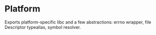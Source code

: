 # Platform

Exports platform-specific libc and a few abstractions: errno wrapper, file Descriptor typealias, symbol resolver.

